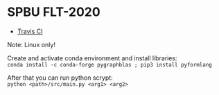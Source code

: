 # SPBU FLT-2020
 - [Travis CI](https://travis-ci.com/github/AlanGamaonov/spbu-gdb2020)

 Note: Linux only!
 
 Create and activate conda environment and install libraries: <br />
 `conda install -c conda-forge pygraphblas ; pip3 install pyformlang`
 
 After that you can run python scrypt: <br />
 `python <path>/src/main.py <arg1> <arg2>`

